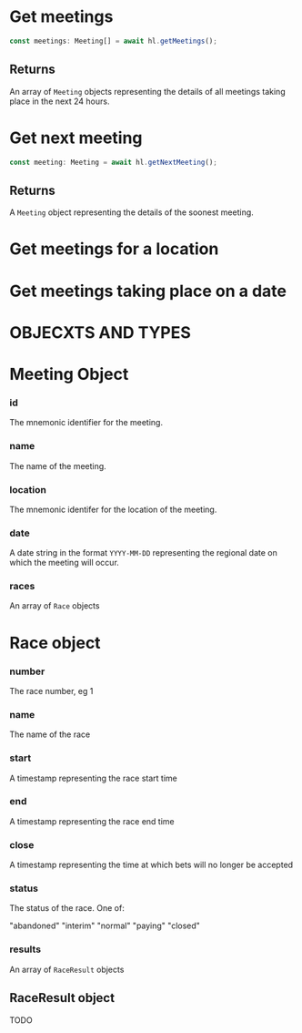# Get meetings

```ts
const meetings: Meeting[] = await hl.getMeetings();
```

## Returns

An array of `Meeting` objects representing the details of all meetings taking place in the next 24 hours.

# Get next meeting

```ts
const meeting: Meeting = await hl.getNextMeeting();
```

## Returns

A `Meeting` object representing the details of the soonest meeting.

# Get meetings for a location

# Get meetings taking place on a date

#

# OBJECXTS AND TYPES

# Meeting Object

### id

The mnemonic identifier for the meeting.

### name

The name of the meeting.

### location

The mnemonic identifer for the location of the meeting.

### date

A date string in the format `YYYY-MM-DD` representing the regional date on which the meeting will occur.

### races

An array of `Race` objects

# Race object

### number

The race number, eg 1

### name

The name of the race

### start

A timestamp representing the race start time

### end

A timestamp representing the race end time

### close

A timestamp representing the time at which bets will no longer be accepted

### status

The status of the race. One of:

"abandoned"
"interim"
"normal"
"paying"
"closed"

### results

An array of `RaceResult` objects

## RaceResult object

TODO
